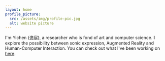 ```yaml
---
layout: home
profile_picture:
  src: /assets/img/profile-pic.jpg
  alt: website picture
---
```

<!-- Hi there -  -->

I'm Yichen (逸宸), a researcher who is fond of art and computer science. I explore the possibility between sonic expression, Augmented Reality and Human-Computer Interaction. You can check out what I've been working on [here](./work).
